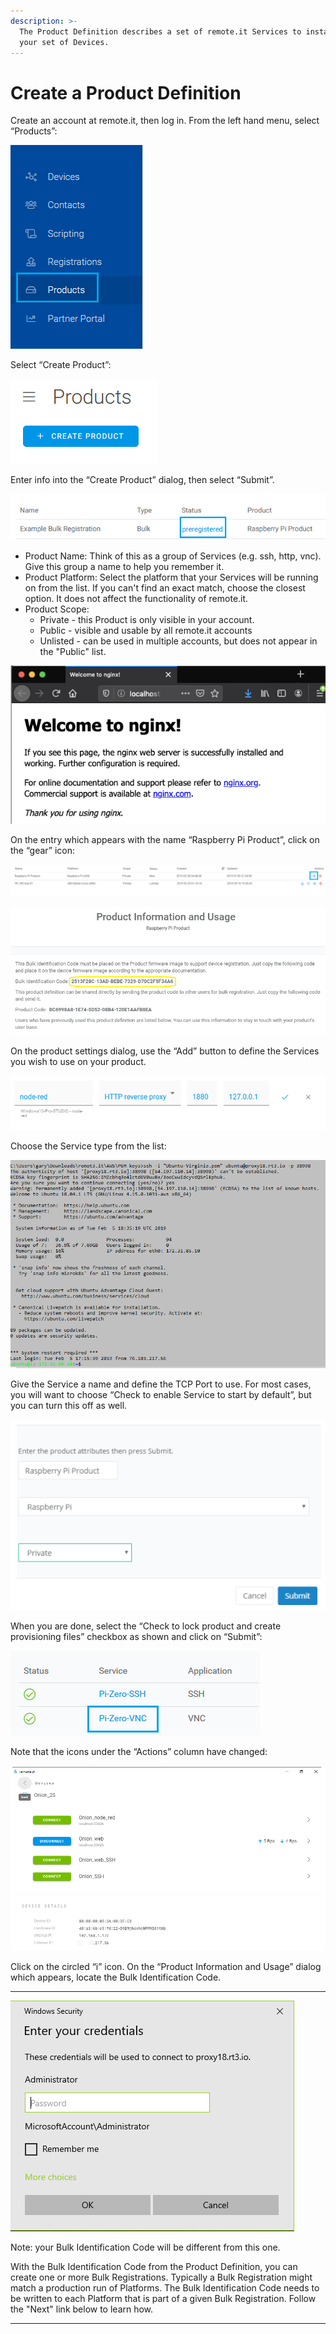 ```yaml
---
description: >-
  The Product Definition describes a set of remote.it Services to install on
  your set of Devices.
---
```


# Create a Product Definition

Create an account at remote.it, then log in.  From the left hand menu, select “Products”:

![](../../.gitbook/assets/image%20%28105%29.png)

Select “Create Product”:

![](../../.gitbook/assets/image%20%2877%29.png)

Enter info into the “Create Product” dialog, then select “Submit”.

![](../../.gitbook/assets/image%20%28156%29.png)

* Product Name: Think of this as a group of Services \(e.g. ssh, http, vnc\).  Give this group a name to help you remember it.
* Product Platform: Select the platform that your Services will be running on from the list.  If you can't find an exact match, choose the closest option.  It does not affect the functionality of remote.it.
* Product Scope: 
  * Private - this Product is only visible in your account.
  * Public - visible and usable by all remote.it accounts
  * Unlisted - can be used in multiple accounts, but does not appear in the "Public" list.

![](../../.gitbook/assets/image%20%28436%29.png)

On the entry which appears with the name “Raspberry Pi Product”, click on the “gear” icon:

![](../../.gitbook/assets/image%20%2875%29.png)

![](../../.gitbook/assets/image%20%28283%29.png)

On the product settings dialog, use the “Add” button to define the Services you wish to use on your product.  

![](../../.gitbook/assets/image%20%28344%29.png)

Choose the Service type from the list:

![](../../.gitbook/assets/image%20%28413%29.png)

Give the Service a name and define the TCP Port to use.  For most cases, you will want to choose “Check to enable Service to start by default”, but you can turn this off as well.

![](../../.gitbook/assets/image%20%28434%29.png)

When you are done, select the “Check to lock product and create provisioning files” checkbox as shown and click on “Submit”:

![](../../.gitbook/assets/image%20%28327%29.png)

Note that the icons under the “Actions” column have changed:

![](../../.gitbook/assets/image%20%28473%29.png)

Click on the circled “i” icon.  On the “Product Information and Usage” dialog which appears, locate the Bulk Identification Code.  
****

![](../../.gitbook/assets/image%20%28333%29.png)

Note: your Bulk Identification Code will be different from this one.  

With the Bulk Identification Code from the Product Definition, you can create one or more Bulk Registrations.  Typically a Bulk Registration might match a production run of Platforms.  The Bulk Identification Code needs to be written to each Platform that is part of a given Bulk Registration.  Follow the "Next" link below to learn how.  
****

